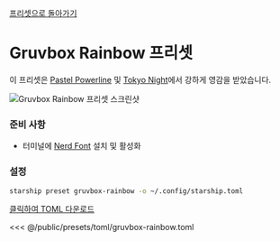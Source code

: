 [프리셋으로 돌아가기](./#gruvbox-rainbow)

# Gruvbox Rainbow 프리셋

이 프리셋은 [Pastel Powerline](./pastel-powerline.md) 및 [Tokyo Night](./tokyo-night.md)에서 강하게 영감을 받았습니다.

![Gruvbox Rainbow 프리셋 스크린샷](/presets/img/gruvbox-rainbow.png)

### 준비 사항

- 터미널에 [Nerd Font](https://www.nerdfonts.com/) 설치 및 활성화

### 설정

```sh
starship preset gruvbox-rainbow -o ~/.config/starship.toml
```

[클릭하여 TOML 다운로드](/presets/toml/gruvbox-rainbow.toml)

<<< @/public/presets/toml/gruvbox-rainbow.toml